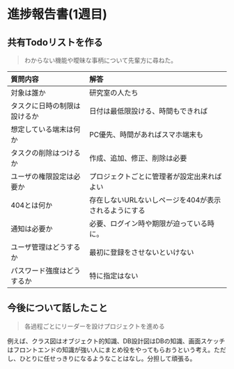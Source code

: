 # 進捗報告書(1週目)

## 共有Todoリストを作る

> わからない機能や曖昧な事柄について先輩方に尋ねた。

|質問内容|解答|
|:-------------|:----------------------------|
|対象は誰か|研究室の人たち|
|タスクに日時の制限は設けるか|日付は最低限設ける、時間もできれば|
|想定している端末は何か|PC優先、時間があればスマホ端末も|
|タスクの削除はつけるか|作成、追加、修正、削除は必要|
|ユーザの権限設定は必要か|プロジェクトごとに管理者が設定出来ればよい|
|404とは何か|存在しないURLないしページを404が表示されるようにする|
|通知は必要か|必要、ログイン時や期限が迫っている時に。|
|ユーザ管理はどうするか|最初に登録をさせないといけない|
|パスワード強度はどうするか|特に指定はない|

## 今後について話したこと
> 各過程ごとにリーダーを設けプロジェクトを進める

例えば、クラス図はオブジェクト的知識、DB設計図はDBの知識、画面スケッチはフロントエンドの知識が強い人にまとめ役をやってもらおうという考え。ただし、ひとりに任せっきりになるようなことはなし。分担して頑張る。
